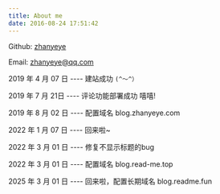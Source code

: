 ```yaml
---
title: About me
date: 2016-08-24 17:51:42
---
```




Github: [zhanyeye](https://github.com/zhanyeye)

Email: [zhanyeye@qq.com](mailto:zhanyeye@qq.com)

2019 年 4 月 07 日 ---- 建站成功   `(^～^）`

2019 年 7 月 21日  ---- 评论功能部署成功     嘻嘻!

2019 年 8 月 02 日 ---- 配置域名  blog.zhanyeye.com

2022 年 1 月 07 日 ---- 回来啦~

2022 年 3 月 01 日 ---- 修复不显示标题的bug

2022 年 3 月 01 日 ---- 配置域名  blog.read-me.top

2025 年 3 月 01 日 ---- 回来啦，配置长期域名 blog.readme.fun